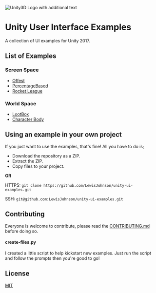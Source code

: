 ![Unity3D Logo with additional text](https://raw.githubusercontent.com/LewisJohnson/unity-ui-examples/master/readme-image.jpg)

# Unity User Interface Examples
A collection of UI examples for Unity 2017.

## List of Examples
### Screen Space
- [Offest](https://github.com/LewisJohnson/unity-ui-examples/tree/master/Assets/ScreenSpace/Offset)
- [PercentageBased](https://github.com/LewisJohnson/unity-ui-examples/tree/master/Assets/ScreenSpace/PercentageBased)
- [Rocket League](https://github.com/LewisJohnson/unity-ui-examples/tree/master/Assets/ScreenSpace/RocketLeague)
### World Space
- [LootBox](https://github.com/LewisJohnson/unity-ui-examples/tree/master/Assets/WorldSpace/Lootbox)
- [Character Body](https://github.com/LewisJohnson/unity-ui-examples/tree/master/Assets/WorldSpace/CharacterBody)

## Using an example in your own project
If you just want to use the examples, that's fine! All you have to do is;
* Download the repository as a ZIP.
* Extract the ZIP.
* Copy files to your project.

**OR**

HTTPS: ``` git clone https://github.com/LewisJohnson/unity-ui-examples.git ```

SSH: ``` git@github.com:LewisJohnson/unity-ui-examples.git ```

## Contributing 
Everyone is welcome to contribute, please read the [CONTRIBUTING.md
](https://github.com/LewisJohnson/unity-ui-examples/blob/master/CONTRIBUTING.md) before doing so.

#### create-files.py
I created a little script to help kickstart new examples. Just run the script and follow the prompts then you're good to go!

## License
[MIT](https://github.com/LewisJohnson/unity-ui-examples/blob/master/LICENSE)
